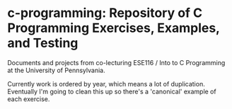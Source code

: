 c-programming: Repository of C Programming Exercises, Examples, and Testing
=============

Documents and projects from co-lecturing ESE116 / Into to C Programming at the University of Pennsylvania.  

Currently work is ordered by year, which means a lot of duplication.  Eventually I'm going to clean this up so there's a 'canonical' example of each exercise.

